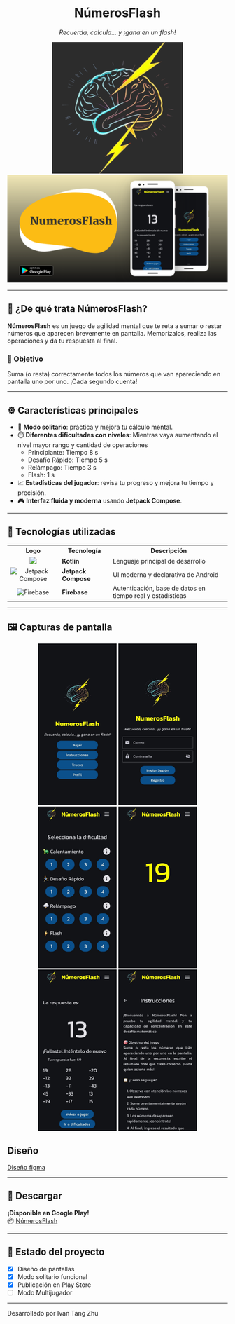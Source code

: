 
<h1 align="center">NúmerosFlash</h1>
<p align="center"> <em>Recuerda, calcula... y ¡gana en un flash!</em> </p>
<p align="center">
  <img src="app/src/main/ic_launcher-playstore.png" alt="Logo" width="300"/>
  <a href="https://play.google.com/store/apps/details?id=co.edu.upb.numerosflash">
    <img src="Captura Grafico funciones.png" alt="Gráfico de funciones" width="1000"/>
  </a>
</p>

---

## 🧠 ¿De qué trata NúmerosFlash?

**NúmerosFlash** es un juego de agilidad mental que te reta a sumar o restar números que aparecen brevemente en pantalla. Memorízalos, realiza las operaciones y da tu respuesta al final.

### 🎯 Objetivo
Suma (o resta) correctamente todos los números que van apareciendo en pantalla uno por uno. ¡Cada segundo cuenta!

---

## ⚙️ Características principales

- 👤 **Modo solitario**: práctica y mejora tu cálculo mental.
- ⏱️ **Diferentes dificultades con niveles**: Mientras vaya aumentando el nivel mayor rango y cantidad de operaciones
  - Principiante: Tiempo 8 s
  - Desafío Rápido: Tiempo 5 s
  - Relámpago: Tiempo 3 s
  - Flash: 1 s
- 📈 **Estadísticas del jugador**: revisa tu progreso y mejora tu tiempo y precisión.
- 🎮 **Interfaz fluida y moderna** usando **Jetpack Compose**.

---

## 🧪 Tecnologías utilizadas

<table>
  <tr>
    <th>Logo</th>
    <th>Tecnología</th>
    <th>Descripción</th>
  </tr>
  <tr>
    <td align="center">
      <img src="https://cdn.jsdelivr.net/gh/devicons/devicon/icons/kotlin/kotlin-original.svg" width="40"/>
    </td>
    <td><strong>Kotlin</strong></td>
    <td>Lenguaje principal de desarrollo</td>
  </tr>
  <tr>
    <td align="center">
      <img src="https://blogger.googleusercontent.com/img/b/R29vZ2xl/AVvXsEjC97Z8BResg5dlPqczsRCFhP6zewWX0X0e7fVPG-G7PuUZwwZVsi9OPoqJYkgqT2h0FI95SsmWzVEgpt8b8HAqFiIxZ98TFtY4lE0b8UrtVJ2HrJebRwl6C9DslsQDl9KnBIrdHS6LtkY/s1600/jetpack+compose+icon_RGB.png" width="40" alt="Jetpack Compose"/>
    </td>
    <td><strong>Jetpack Compose</strong></td>
    <td>UI moderna y declarativa de Android</td>
  </tr>
  <tr>
    <td align="center">
      <img src="https://cdn.jsdelivr.net/gh/devicons/devicon/icons/firebase/firebase-plain.svg" width="40" alt="Firebase"/>
    </td>
    <td><strong>Firebase</strong></td>
    <td>Autenticación, base de datos en tiempo real y estadísticas</td>
  </tr>
</table>

---

## 🖼️ Capturas de pantalla

<p align="center">
  <img src="Capturas app (4).jpeg" width="180" alt="Pantalla de inicio"/>
  <img src="Capturas app (6).jpeg" width="180" alt="Inicio de sesión"/>
  <img src="Capturas app (2).jpeg" width="180" alt="Dificultad"/>
  <img src="Capturas app (5).jpeg" width="180" alt="Juego"/>
  <img src="Capturas app (1).jpeg" width="180" alt="Juego res"/>
  <img src="Capturas app (3).jpeg" width="180" alt="Juego"/>
</p>

## Diseño

[Diseño figma](https://www.figma.com/design/QLWcmwfSmM4ncZ6VChTqNn/NumerosFlash?node-id=0-1&t=dF7cjJljrQM58co2-1)

---

## 📲 Descargar

**¡Disponible en Google Play!**  
📦 [NúmerosFlash](https://play.google.com/store/apps/details?id=co.edu.upb.numerosflash)

---

## 🚧 Estado del proyecto

- [x] Diseño de pantallas
- [x] Modo solitario funcional
- [x] Publicación en Play Store
- [ ] Modo Multijugador

---


Desarrollado por Ivan Tang Zhu

